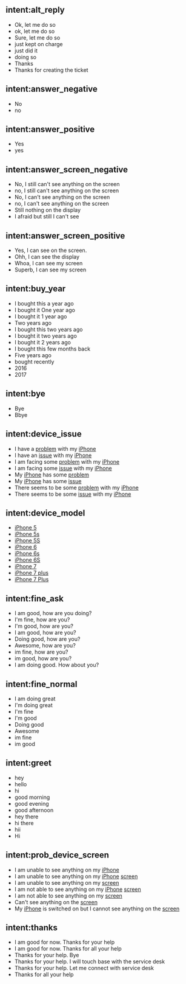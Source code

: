 ## intent:alt_reply
- Ok, let me do so
- ok, let me do so
- Sure, let me do so
- just kept on charge
- just did it
- doing so
- Thanks
- Thanks for creating the ticket

## intent:answer_negative
- No
- no

## intent:answer_positive
- Yes
- yes

## intent:answer_screen_negative
- No, I still can't see anything on the screen
- no, I still can't see anything on the screen
- No, I can't see anything on the screen
- no, I can't see anything on the screen
- Still nothing on the display
- I afraid but still I can't see

## intent:answer_screen_positive
- Yes, I can see on the screen.
- Ohh, I can see the display
- Whoa, I can see my screen
- Superb, I can see my screen

## intent:buy_year
- I bought this a year ago
- I bought it One year ago
- I bought it 1 year ago
- Two years ago
- I bought this two years ago
- I bought it two years ago
- I bought it 2 years ago
- I bought this few months back
- Five years ago
- bought recently
- 2016
- 2017

## intent:bye
- Bye
- Bbye

## intent:device_issue
- I have a [problem](notify_problem) with my [iPhone](device_name)
- I have an [issue](notify_problem) with my [iPhone](device_name)
- I am facing some [problem](notify_problem) with my [iPhone](device_name)
- I am facing some [issue](notify_problem) with my [iPhone](device_name)
- My [iPhone](device_name) has some [problem](notify_problem)
- My [iPhone](device_name) has some [issue](notify_problem)
- There seems to be some [problem](notify_problem) with my [iPhone](device_name)
- There seems to be some [issue](notify_problem) with my [iPhone](device_name)

## intent:device_model
- [iPhone 5](model_name)
- [iPhone 5s](model_name)
- [iPhone 5S](model_name)
- [iPhone 6](model_name)
- [iPhone 6s](model_name)
- [iPhone 6S](model_name)
- [iPhone 7](model_name)
- [iPhone 7 plus](model_name)
- [iPhone 7 Plus](model_name)

## intent:fine_ask
- I am good, how are you doing?
- I'm fine, how are you?
- I'm good, how are you?
- I am good, how are you?
- Doing good, how are you?
- Awesome, how are you?
- im fine, how are you?
- im good, how are you?
- I am doing good. How about you?

## intent:fine_normal
- I am doing great
- I'm doing great
- I'm fine
- I'm good
- Doing good
- Awesome
- im fine
- im good

## intent:greet
- hey
- hello
- hi
- good morning
- good evening
- good afternoon
- hey there
- hi there
- hii
- Hi

## intent:prob_device_screen
- I am unable to see anything on my [iPhone](device_name)
- I am unable to see anything on my [iPhone](device_name) [screen](problem_type)
- I am unable to see anything on my [screen](problem_type)
- I am not able to see anything on my [iPhone](device_name) [screen](problem_type)
- I am not able to see anything on my [screen](problem_type)
- Can't see anything on the [screen](problem_type)
- My [iPhone](device_name) is switched on but I cannot see anything on the [screen](problem_type)

## intent:thanks
- I am good for now. Thanks for your help
- I am good for now. Thanks for all your help
- Thanks for your help. Bye
- Thanks for your help. I will touch base with the service desk
- Thanks for your help. Let me connect with service desk
- Thanks for all your help
